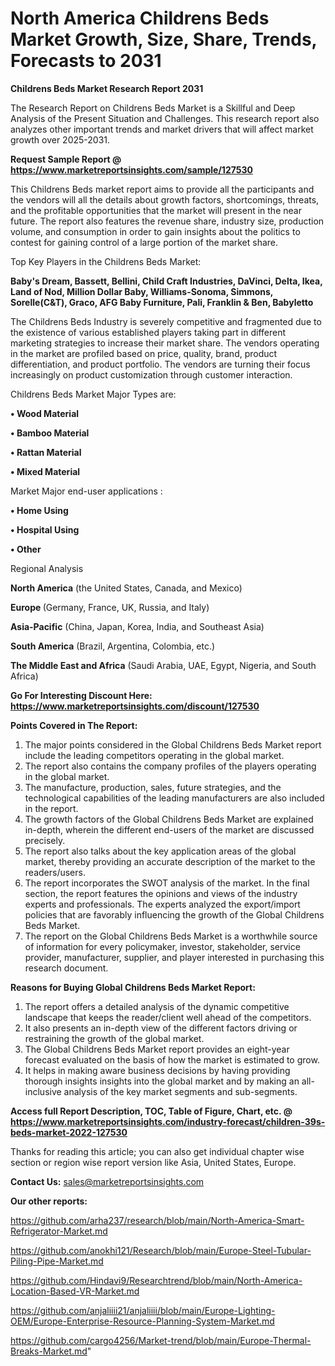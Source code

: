 # North America Childrens Beds Market Growth, Size, Share, Trends, Forecasts to 2031

<strong>Childrens Beds Market Research Report 2031</strong>

The Research Report on Childrens Beds Market is a Skillful and Deep Analysis of the Present Situation and Challenges. This research report also analyzes other important trends and market drivers that will affect market growth over 2025-2031.

<strong>Request Sample Report @ <a href=https://www.marketreportsinsights.com/sample/127530>https://www.marketreportsinsights.com/sample/127530</a></strong>

This Childrens Beds market report aims to provide all the participants and the vendors will all the details about growth factors, shortcomings, threats, and the profitable opportunities that the market will present in the near future. The report also features the revenue share, industry size, production volume, and consumption in order to gain insights about the politics to contest for gaining control of a large portion of the market share.

Top Key Players in the Childrens Beds Market:

<strong>Baby's Dream, Bassett, Bellini, Child Craft Industries, DaVinci, Delta, Ikea, Land of Nod, Million Dollar Baby, Williams-Sonoma, Simmons, Sorelle(C&T), Graco, AFG Baby Furniture, Pali, Franklin & Ben, Babyletto</strong>

The Childrens Beds Industry is severely competitive and fragmented due to the existence of various established players taking part in different marketing strategies to increase their market share. The vendors operating in the market are profiled based on price, quality, brand, product differentiation, and product portfolio. The vendors are turning their focus increasingly on product customization through customer interaction.

Childrens Beds Market Major Types are:

<strong>• Wood Material

• Bamboo Material

• Rattan Material

• Mixed Material</strong>

Market Major end-user applications :

<strong>• Home Using

• Hospital Using

• Other</strong>

Regional Analysis

</u><strong><b>North America</b></strong> (the United States, Canada, and Mexico)

<strong><b>Europe </b></strong>(Germany, France, UK, Russia, and Italy)

<strong><b>Asia-Pacific</b></strong> (China, Japan, Korea, India, and Southeast Asia)

<strong><b>South America</b></strong> (Brazil, Argentina, Colombia, etc.)

<strong><b>The Middle East and Africa</b></strong> (Saudi Arabia, UAE, Egypt, Nigeria, and South Africa)

<strong>Go For Interesting Discount Here: <a href=https://www.marketreportsinsights.com/discount/127530>https://www.marketreportsinsights.com/discount/127530</a></strong>

<strong>Points Covered in The Report:</strong>
<ol>
  <li>The major points considered in the Global Childrens Beds Market report include the leading competitors operating in the global market.</li>
  <li>The report also contains the company profiles of the players operating in the global market.</li>
  <li>The manufacture, production, sales, future strategies, and the technological capabilities of the leading manufacturers are also included in the report.</li>
  <li>The growth factors of the Global Childrens Beds Market are explained in-depth, wherein the different end-users of the market are discussed precisely.</li>
  <li>The report also talks about the key application areas of the global market, thereby providing an accurate description of the market to the readers/users.</li>
  <li>The report incorporates the SWOT analysis of the market. In the final section, the report features the opinions and views of the industry experts and professionals. The experts analyzed the export/import policies that are favorably influencing the growth of the Global Childrens Beds Market.</li>
  <li>The report on the Global Childrens Beds Market is a worthwhile source of information for every policymaker, investor, stakeholder, service provider, manufacturer, supplier, and player interested in purchasing this research document.</li>
</ol>
<strong>Reasons for Buying Global Childrens Beds Market Report:</strong>

<ol>
  <li>The report offers a detailed analysis of the dynamic competitive landscape that keeps the reader/client well ahead of the competitors.</li>
  <li>It also presents an in-depth view of the different factors driving or restraining the growth of the global market.</li>
  <li>The Global Childrens Beds Market report provides an eight-year forecast evaluated on the basis of how the market is estimated to grow.</li>
  <li>It helps in making aware business decisions by having providing thorough insights insights into the global market and by making an all-inclusive analysis of the key market segments and sub-segments.</li>
</ol>
<strong>Access full Report Description, TOC, Table of Figure, Chart, etc. @ <a href=https://www.marketreportsinsights.com/industry-forecast/children-39s-beds-market-2022-127530>https://www.marketreportsinsights.com/industry-forecast/children-39s-beds-market-2022-127530</a></strong>


Thanks for reading this article; you can also get individual chapter wise section or region wise report version like Asia, United States, Europe.

<strong>Contact Us:</strong>
sales@marketreportsinsights.com

<strong>Our other reports:</strong>

<a href=https://github.com/arha237/research/blob/main/North-America-Smart-Refrigerator-Market.md>https://github.com/arha237/research/blob/main/North-America-Smart-Refrigerator-Market.md</a>

<a href=https://github.com/anokhi121/Research/blob/main/Europe-Steel-Tubular-Piling-Pipe-Market.md>https://github.com/anokhi121/Research/blob/main/Europe-Steel-Tubular-Piling-Pipe-Market.md</a>

<a href=https://github.com/Hindavi9/Researchtrend/blob/main/North-America-Location-Based-VR-Market.md>https://github.com/Hindavi9/Researchtrend/blob/main/North-America-Location-Based-VR-Market.md</a>

<a href=https://github.com/anjaliiii21/anjaliiii/blob/main/Europe-Lighting-OEM/Europe-Enterprise-Resource-Planning-System-Market.md>https://github.com/anjaliiii21/anjaliiii/blob/main/Europe-Lighting-OEM/Europe-Enterprise-Resource-Planning-System-Market.md</a>

<a href=https://github.com/cargo4256/Market-trend/blob/main/Europe-Thermal-Breaks-Market.md>https://github.com/cargo4256/Market-trend/blob/main/Europe-Thermal-Breaks-Market.md</a>"
